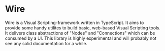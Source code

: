 # Wire
Wire is a Visual Scripting-framework written in TypeScript. It aims to provide some handy utilites to build basic, web-based Visual Scripting tools. It delivers class abstractions of "Nodes" and "Connections" which can be consumed by a UI.
This library is highly experimental and will probably not see any solid documentation for a while.
